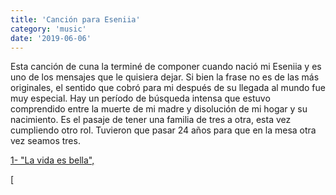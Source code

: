 ```yaml
---
title: 'Canción para Eseniia'
category: 'music'
date: '2019-06-06'
---
```


Esta canción de cuna la terminé de componer cuando nació mi Eseniia y es uno de los mensajes que le quisiera dejar. Si bien la frase no es de las más originales, el sentido que cobró para mi después de su llegada al mundo fue muy especial. Hay un período de búsqueda intensa que estuvo comprendido entre la muerte de mi madre y disolución de mi hogar y su nacimiento. Es el pasaje de tener una familia de tres a otra, esta vez cumpliendo otro rol. Tuvieron que pasar 24 años para que en la mesa otra vez seamos tres.

[1- "La vida es bella",](https://www.youtube.com/watch?v=fGotSXpay8I)  
 
[ 





